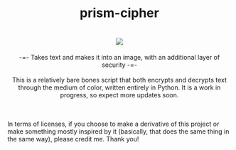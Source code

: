 <h1 align=center>
prism-cipher
</h1>

<h1 align=center>
  <img src=https://github.com/user-attachments/assets/944a7987-c0fd-4a49-8255-175df9dbb1e0>
</h1>

<p align=center>
-=- Takes text and makes it into an image, with an additional layer of security -=-
<br>
<br>
This is a relatively bare bones script that both encrypts and decrypts text through the medium of color, written entirely in Python. It is a work in progress, so expect more updates soon.
</p>
<br>
<br>
In terms of licenses, if you choose to make a derivative of this project or make something mostly inspired by it (basically, that does the same thing in the same way), please credit me. Thank you! 
